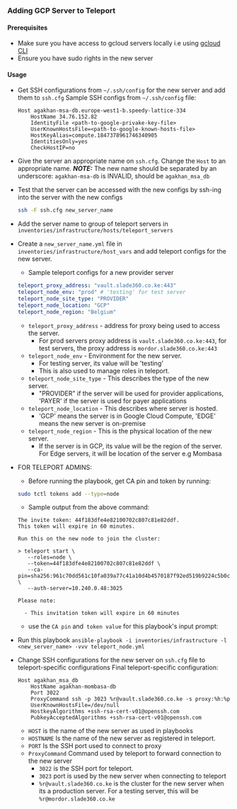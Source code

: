 ### Adding GCP Server to Teleport


#### Prerequisites

- Make sure you have access to gcloud servers locally i.e using [gcloud CLI](https://cloud.google.com/sdk/gcloud)
- Ensure you have sudo rights in the new server


#### Usage

* Get SSH configurations from `~/.ssh/config` for the new server and add them to `ssh.cfg`
    Sample SSH configs from `~/.ssh/config` file:
    ```
    Host agakhan-msa-db.europe-west1-b.speedy-lattice-334
        HostName 34.76.152.82
        IdentityFile <path-to-google-privake-key-file>
        UserKnownHostsFile=<path-to-google-known-hosts-file>
        HostKeyAlias=compute.1847378961746340905
        IdentitiesOnly=yes    
        CheckHostIP=no
    ```
* Give the server an appropriate name on `ssh.cfg`. Change the `Host` to an appropriate name.
***NOTE:*** The new name should be separated by an underscore:  `agakhan-msa-db` is INVALID, should be  `agakhan_msa_db`
* Test that the server can be accessed with the new configs by ssh-ing into the server with the new configs
	```bash	
    ssh -F ssh.cfg new_server_name
    ```
* Add the server name to group of teleport servers in `inventories/infrastructure/hosts/teleport_servers`
* Create a `new_server_name.yml` file in `inventories/infrastructure/host_vars` and add teleport configs for the new server.  
    * Sample teleport configs for a new provider server
    ```yaml
    teleport_proxy_address: "vault.slade360.co.ke:443"
    teleport_node_env: "prod" # 'testing' for test server
    teleport_node_site_type: "PROVIDER"
    teleport_node_location: "GCP"
    teleport_node_region: "Belgium"
    ```
    - `teleport_proxy_address` - address for proxy being used to access the server. 
       - For prod servers proxy address is `vault.slade360.co.ke:443`, for test servers, the proxy address is `mordor.slade360.co.ke:443`
    - `teleport_node_env` - Environment for the new server.   
       - For testing server, its value will be 'testing'
       - This is also used to manage roles in teleport.  
    - `teleport_node_site_type` - This describes the type of the new server. 
       - "PROVIDER" if the server will be used for provider applications, 'PAYER' if the server is used for payer applications
    - `teleport_node_location` - This describes where server is hosted. 
       - 'GCP' means the server is in Google Cloud Compute, 'EDGE' means the new server is on-premise
    - `teleport_node_region` - This is the physical location of the new server.
       - If the server is in GCP, its value will be the region of the server. For Edge servers, it will be location of the server e.g Mombasa

* FOR TELEPORT ADMINS:
	* Before running the playbook, get CA pin and token by running: 
     ```bash 
     sudo tctl tokens add --type=node
     ``` 
    * Sample output from the above command: 
    ```
    The invite token: 44f183dfe4e82100702c807c81e82ddf.
    This token will expire in 60 minutes.

    Run this on the new node to join the cluster:

    > teleport start \
       --roles=node \
       --token=44f183dfe4e82100702c807c81e82ddf \
       --ca-pin=sha256:961c70dd561c10fa039a77c41a10d4b4570187f92ed519b9224c5b0cc7cefcbd \
       --auth-server=10.240.0.48:3025

    Please note:

      - This invitation token will expire in 60 minutes
    ```

	* use the `CA pin` and` token value` for this playbook's input prompt:
*  Run this playbook `ansible-playbook -i inventories/infrastructure -l <new_server_name> -vvv teleport_node.yml`
* Change SSH configurations for the new server on `ssh.cfg` file to teleport-specific configurations
Final teleport-specific configuration:
    ```properties
    Host agakhan_msa_db
        HostName agakhan-mombasa-db
        Port 3022
        ProxyCommand ssh -p 3023 %r@vault.slade360.co.ke -s proxy:%h:%p
        UserKnownHostsFile=/dev/null
        HostkeyAlgorithms +ssh-rsa-cert-v01@openssh.com
        PubkeyAcceptedAlgorithms +ssh-rsa-cert-v01@openssh.com
    ```
    - `HOST` is the name of the new server as used in playbooks
    - `HOSTNAME` Is the name of the new server as registered in teleport.
    - `PORT` Is the SSH port used to connect to proxy
    - `ProxyCommand` Command used by teleport to forward connection to the new server
        - `3022` is the SSH port for teleport.
        - `3023` port is used by the new server when connecting to teleport
        - `%r@vault.slade360.co.ke` is the cluster for the new server when its a production server. For a testing server, this will be `%r@mordor.slade360.co.ke`

